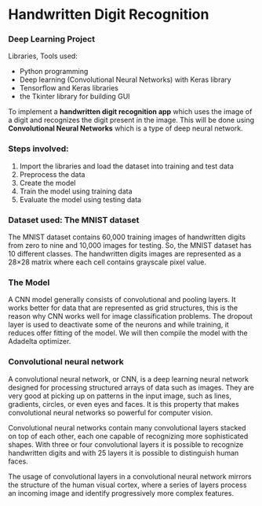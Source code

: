 # Handwritten Digit Recognition 
### Deep Learning Project
Libraries, Tools used:
*   Python programming
*   Deep learning (Convolutional Neural Networks) with Keras library 
*   Tensorflow and Keras libraries
*   the Tkinter library for building GUI

To implement a **handwritten digit recognition app** which uses the image of a digit and recognizes the digit present in the image.
This will be done using **Convolutional Neural Networks** which is a type of deep neural network.

### Steps involved:
1. Import the libraries and load the dataset into training and test data
2. Preprocess the data
3. Create the model
4. Train the model using training data
5. Evaluate the model using testing data


### Dataset used: The MNIST dataset
The MNIST dataset contains 60,000 training images of handwritten digits from zero to nine and 10,000 images for testing. So, the MNIST dataset has 10 different classes. The handwritten digits images are represented as a 28×28 matrix where each cell contains grayscale pixel value.

### The Model
A CNN model generally consists of convolutional and pooling layers. It works better for data that are represented as grid structures, this is the reason why CNN works well for image classification problems. The dropout layer is used to deactivate some of the neurons and while training, it reduces offer fitting of the model. We will then compile the model with the Adadelta optimizer.

### Convolutional neural network
A convolutional neural network, or CNN, is a deep learning neural network designed for processing structured arrays of data such as images. 
They are very good at picking up on patterns in the input image, such as lines, gradients, circles, or even eyes and faces. It is this property that makes convolutional neural networks so powerful for computer vision.

Convolutional neural networks contain many convolutional layers stacked on top of each other, each one capable of recognizing more sophisticated shapes. With three or four convolutional layers it is possible to recognize handwritten digits and with 25 layers it is possible to distinguish human faces.

The usage of convolutional layers in a convolutional neural network mirrors the structure of the human visual cortex, where a series of layers process an incoming image and identify progressively more complex features.
